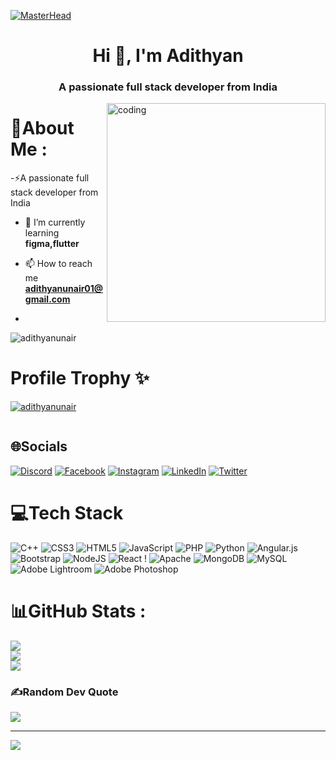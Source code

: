 [![MasterHead](https://visme.co/blog/wp-content/uploads/2019/10/animated-presentation-software-header.gif)]()



<h1 align="center">Hi 👋, I'm Adithyan</h1>
<h3 align="center">A passionate full stack developer from India </h3>

<img align="right" alt="coding" width="350" src="https://imgs.search.brave.com/uGBeRwzhbiOphYDvGkQnCQYYApKyDw1OrDHAZ44cF9Y/rs:fit:860:0:0/g:ce/aHR0cHM6Ly9naWZk/Yi5jb20vaW1hZ2Vz/L2hpZ2gvYW5pbWF0/ZWQtbWFuLWNvbXB1/dGVyLWNvZGluZy1u/YWU2bWVjMzc4bHNn/MWkzLmdpZg.gif">

# 💫About Me :
-⚡A passionate full stack developer from India 

- 🌱 I’m currently learning **figma,flutter**

- 📫 How to reach me **adithyanunair01@gmail.com**

- 



<p align="left"> <img src="https://komarev.com/ghpvc/?username=adithyanunair&label=Profile%20views&color=0e75b6&style=flat" alt="adithyanunair" /> </p>






# Profile Trophy ✨

<p align="left"> <a href="https://github.com/ryo-ma/github-profile-trophy"><img src="https://github-profile-trophy.vercel.app/?username=adithyanunair" alt="adithyanunair" /></a> </p>

<p align="left"> <a href="https://twitter.com/" target="blank"><img src="https://img.shields.io/twitter/follow/?logo=twitter&style=for-the-badge" alt="" /></a> </p>




## 🌐Socials
[![Discord](https://img.shields.io/badge/Discord-%237289DA.svg?logo=discord&logoColor=white)](htttps://discord.gg/adi_ftw) [![Facebook](https://img.shields.io/badge/Facebook-%231877F2.svg?logo=Facebook&logoColor=white)](https://facebook.com/adithyanunair) [![Instagram](https://img.shields.io/badge/Instagram-%23E4405F.svg?logo=Instagram&logoColor=white)](https://instagram.com/_adithyan_.u) [![LinkedIn](https://img.shields.io/badge/LinkedIn-%230077B5.svg?logo=linkedin&logoColor=white)](https://linkedin.com/in/adiithyan-u-nair) [![Twitter](https://img.shields.io/badge/Twitter-%231DA1F2.svg?logo=Twitter&logoColor=white)](https://twitter.com/Adithyan_u_nair) 

# 💻Tech Stack
![C++](https://img.shields.io/badge/c++-%2300599C.svg?style=for-the-badge&logo=c%2B%2B&logoColor=white) ![CSS3](https://img.shields.io/badge/css3-%231572B6.svg?style=for-the-badge&logo=css3&logoColor=white) ![HTML5](https://img.shields.io/badge/html5-%23E34F26.svg?style=for-the-badge&logo=html5&logoColor=white) ![JavaScript](https://img.shields.io/badge/javascript-%23323330.svg?style=for-the-badge&logo=javascript&logoColor=%23F7DF1E) ![PHP](https://img.shields.io/badge/php-%23777BB4.svg?style=for-the-badge&logo=php&logoColor=white) ![Python](https://img.shields.io/badge/python-3670A0?style=for-the-badge&logo=python&logoColor=ffdd54) ![Angular.js](https://img.shields.io/badge/angular.js-%23E23237.svg?style=for-the-badge&logo=angularjs&logoColor=white) ![Bootstrap](https://img.shields.io/badge/bootstrap-%23563D7C.svg?style=for-the-badge&logo=bootstrap&logoColor=white) ![NodeJS](https://img.shields.io/badge/node.js-6DA55F?style=for-the-badge&logo=node.js&logoColor=white) ![React](https://img.shields.io/badge/react-%2320232a.svg?style=for-the-badge&logo=react&logoColor=%2361DAFB) ! ![Apache](https://img.shields.io/badge/apache-%23D42029.svg?style=for-the-badge&logo=apache&logoColor=white) ![MongoDB](https://img.shields.io/badge/MongoDB-%234ea94b.svg?style=for-the-badge&logo=mongodb&logoColor=white) ![MySQL](https://img.shields.io/badge/mysql-%2300f.svg?style=for-the-badge&logo=mysql&logoColor=white) ![Adobe Lightroom](https://img.shields.io/badge/Adobe%20Lightroom-31A8FF.svg?style=for-the-badge&logo=Adobe%20Lightroom&logoColor=white) ![Adobe Photoshop](https://img.shields.io/badge/adobephotoshop-%2331A8FF.svg?style=for-the-badge&logo=adobephotoshop&logoColor=white) 
# 📊GitHub Stats :
![](https://github-readme-stats.vercel.app/api?username=adithyanunair&theme=dark&hide_border=false&include_all_commits=false&count_private=false)<br/>
![](https://github-readme-streak-stats.herokuapp.com/?user=adithyanunair&theme=dark&hide_border=false)<br/>
![](https://github-readme-stats.vercel.app/api/top-langs/?username=adithyanunair&theme=dark&hide_border=false&include_all_commits=false&count_private=false&layout=compact)



### ✍️Random Dev Quote
![](https://quotes-github-readme.vercel.app/api?type=horizontal&theme=tokyonight)



---
[![](https://visitcount.itsvg.in/api?id=adithyanunair&icon=1&color=0)](https://visitcount.itsvg.in)
